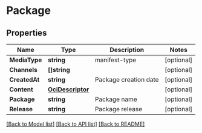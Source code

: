 # Package

## Properties

Name | Type | Description | Notes
------------ | ------------- | ------------- | -------------
**MediaType** | **string** | manifest-type | [optional] 
**Channels** | **[]string** |  | [optional] 
**CreatedAt** | **string** | Package creation date | [optional] 
**Content** | [**OciDescriptor**](OciDescriptor.md) |  | [optional] 
**Package** | **string** | Package name | [optional] 
**Release** | **string** | Package release | [optional] 

[[Back to Model list]](../README.md#documentation-for-models) [[Back to API list]](../README.md#documentation-for-api-endpoints) [[Back to README]](../README.md)


